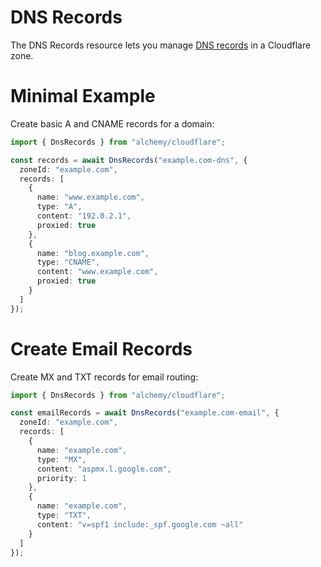 # DNS Records

The DNS Records resource lets you manage [DNS records](https://developers.cloudflare.com/dns/) in a Cloudflare zone.

# Minimal Example

Create basic A and CNAME records for a domain:

```ts
import { DnsRecords } from "alchemy/cloudflare";

const records = await DnsRecords("example.com-dns", {
  zoneId: "example.com",
  records: [
    {
      name: "www.example.com",
      type: "A", 
      content: "192.0.2.1",
      proxied: true
    },
    {
      name: "blog.example.com",
      type: "CNAME",
      content: "www.example.com",
      proxied: true
    }
  ]
});
```

# Create Email Records

Create MX and TXT records for email routing:

```ts
import { DnsRecords } from "alchemy/cloudflare";

const emailRecords = await DnsRecords("example.com-email", {
  zoneId: "example.com", 
  records: [
    {
      name: "example.com",
      type: "MX",
      content: "aspmx.l.google.com",
      priority: 1
    },
    {
      name: "example.com", 
      type: "TXT",
      content: "v=spf1 include:_spf.google.com ~all"
    }
  ]
});
```